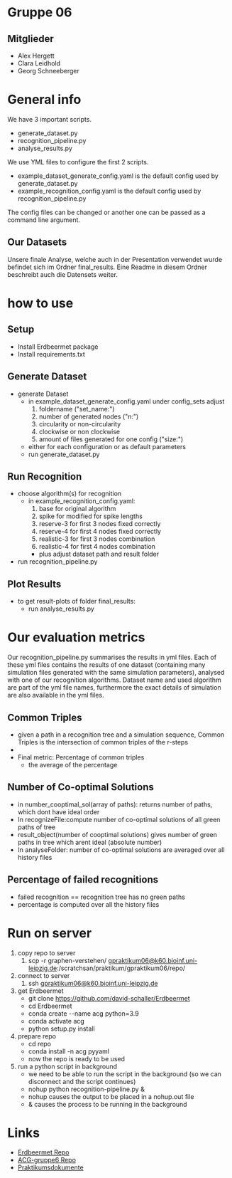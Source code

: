 # Gruppe 06

## Mitglieder

- Alex Hergett
- Clara Leidhold
- Georg Schneeberger


# General info

We have 3 important scripts.
- generate_dataset.py
- recognition_pipeline.py
- analyse_results.py

We use YML files to configure the first 2 scripts.
- example_dataset_generate_config.yaml is the default config used by generate_dataset.py
- example_recognition_config.yaml is the default config used by recognition_pipeline.py

The config files can be changed or another one can be passed as a command line argument.

## Our Datasets

Unsere finale Analyse, welche auch in der Presentation verwendet wurde befindet sich im Ordner final_results. Eine Readme in diesem Ordner beschreibt auch die Datensets weiter.

# how to use

## Setup

- Install Erdbeermet package
- Install requirements.txt

## Generate Dataset
- generate Dataset
  - in example_dataset_generate_config.yaml under config_sets adjust
    1. foldername ("set_name:")
    2. number of generated nodes ("n:")
    3. circularity or non-circularity
    4. clockwise or non clockwise
    5. amount of files generated for one config ("size:")
  - either for each configuration or as default parameters
  - run generate_dataset.py

## Run Recognition
- choose algorithm(s) for recognition
  - in example_recognition_config.yaml:
    1. base for original algorithm
    2. spike for modified for spike lengths
    3. reserve-3 for first 3 nodes fixed correctly
    4. reserve-4 for first 4 nodes fixed correctly
    5. realistic-3 for first 3 nodes combination
    6. realistic-4 for first 4 nodes combination
    - plus adjust dataset path and result folder
- run recognition_pipeline.py

## Plot Results
- to get result-plots of folder final_results:
  - run analyse_results.py


# Our evaluation metrics

Our recognition_pipeline.py summarises the results in yml files.
Each of these yml files contains the results of one dataset (containing many simulation files generated with the same simulation parameters), analysed with one of our recognition algorithms. Dataset name and used algorithm are part of the yml file names, furthermore the exact details of simulation are also available in the yml files.


## Common Triples
- given a path in a recognition tree and a simulation sequence, Common Triples is the intersection of common triples of the r-steps
- 
- Final metric: Percentage of common triples
    * the average of the percentage

## Number of Co-optimal Solutions
- in number_cooptimal_sol(array of paths): returns number of paths, which dont have ideal order
- In recognizeFile:compute number of co-optimal solutions of all green paths of tree
- result_object(number of cooptimal solutions) gives number of green paths in tree which arent ideal (absolute number)
- In analyseFolder: number of co-optimal solutions are averaged over all history files

## Percentage of failed recognitions
- failed recognition == recognition tree has no green paths
- percentage is computed over all the history files


# Run on server

1. copy repo to server
    1. scp -r graphen-verstehen/ gpraktikum06@k60.bioinf.uni-leipzig.de:/scratchsan/praktikum/gpraktikum06/repo/
2. connect to server
    1. ssh gpraktikum06@k60.bioinf.uni-leipzig.de
3. get Erdbeermet
    * git clone https://github.com/david-schaller/Erdbeermet
    * cd Erdbeermet
    * conda create --name acg python=3.9
    * conda activate acg
    * python setup.py install
4. prepare repo
    * cd repo
    * conda install -n acg pyyaml
    * now the repo is ready to be used
5. run a python script in background
    * we need to be able to run the script in the background (so we can disconnect and the script continues)
    * nohup python recognition-pipeline.py &
    * nohup causes the output to be placed in a nohup.out file
    * & causes the process to be running in the background

# Links
* [Erdbeermet Repo](https://github.com/david-schaller/Erdbeermet#generation-of-scenarios)
* [ACG-gruppe6 Repo](https://github.com/geschnee/acg-gruppe6)
* [Praktikumsdokumente](http://silo.bioinf.uni-leipzig.de/GTPraktikumRMaps/)


